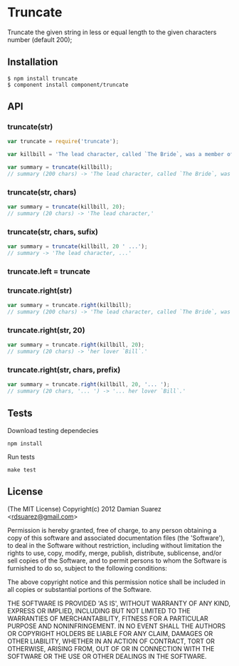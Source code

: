 
# Truncate

  Truncate the given string in less or equal length to the given characters
  number (default 200);

## Installation

```
$ npm install truncate
$ component install component/truncate
```

## API

### truncate(str)

```js
var truncate = require('truncate');

var killbill = 'The lead character, called `The Bride`, was a member of the Deadly Viper Assassination Squad, lead by her lover `Bill`.';

var summary = truncate(killbill);
// summary (200 chars) -> 'The lead character, called `The Bride`, was a member of the Deadly Viper Assassination Squad, lead by her lover `Bill`.'
```

### truncate(str, chars)

```js
var summary = truncate(killbill, 20);
// summary (20 chars) -> 'The lead character,'
```

### truncate(str, chars, sufix)

```js
var summary = truncate(killbill, 20 ' ...');
// summary -> 'The lead character, ...'
```

### truncate.left = truncate


### truncate.right(str)

```js
var summary = truncate.right(killbill);
// summary (200 chars) -> 'The lead character, called `The Bride`, was a member of the Deadly Viper Assassination Squad, lead by her lover `Bill`.'
```

### truncate.right(str, 20)

```js
var summary = truncate.right(killbill, 20);
// summary (20 chars) -> 'her lover `Bill`.'
```

### truncate.right(str, chars, prefix)

```js
var summary = truncate.right(killbill, 20, '... ');
// summary (20 chars, '... ') -> '... her lover `Bill`.'
```

## Tests

Download testing dependecies

```
npm install
```

Run tests

```
make test
```

## License

(The MIT License)
Copyright(c) 2012 Damian Suarez &lt;rdsuarez@gmail.com&gt;

Permission is hereby granted, free of charge, to any person obtaining
a copy of this software and associated documentation files (the
'Software'), to deal in the Software without restriction, including
without limitation the rights to use, copy, modify, merge, publish,
distribute, sublicense, and/or sell copies of the Software, and to
permit persons to whom the Software is furnished to do so, subject to
the following conditions:

The above copyright notice and this permission notice shall be
included in all copies or substantial portions of the Software.

THE SOFTWARE IS PROVIDED 'AS IS', WITHOUT WARRANTY OF ANY KIND,
EXPRESS OR IMPLIED, INCLUDING BUT NOT LIMITED TO THE WARRANTIES OF
MERCHANTABILITY, FITNESS FOR A PARTICULAR PURPOSE AND NONINFRINGEMENT.
IN NO EVENT SHALL THE AUTHORS OR COPYRIGHT HOLDERS BE LIABLE FOR ANY
CLAIM, DAMAGES OR OTHER LIABILITY, WHETHER IN AN ACTION OF CONTRACT,
TORT OR OTHERWISE, ARISING FROM, OUT OF OR IN CONNECTION WITH THE
SOFTWARE OR THE USE OR OTHER DEALINGS IN THE SOFTWARE.
